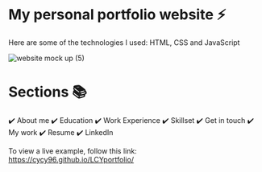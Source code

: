 # My personal portfolio website ⚡️

Here are some of the technologies I used:
HTML, CSS and JavaScript

![website mock up (5)](https://user-images.githubusercontent.com/127811480/234178151-9dcfb788-dfeb-487d-b956-c7c2a0b88be6.png)


# Sections 📚
✔️ About me
✔️ Education
✔️ Work Experience
✔️ Skillset
✔️ Get in touch
✔️ My work
✔️ Resume
✔️ LinkedIn

To view a live example, follow this link: https://cycy96.github.io/LCYportfolio/
